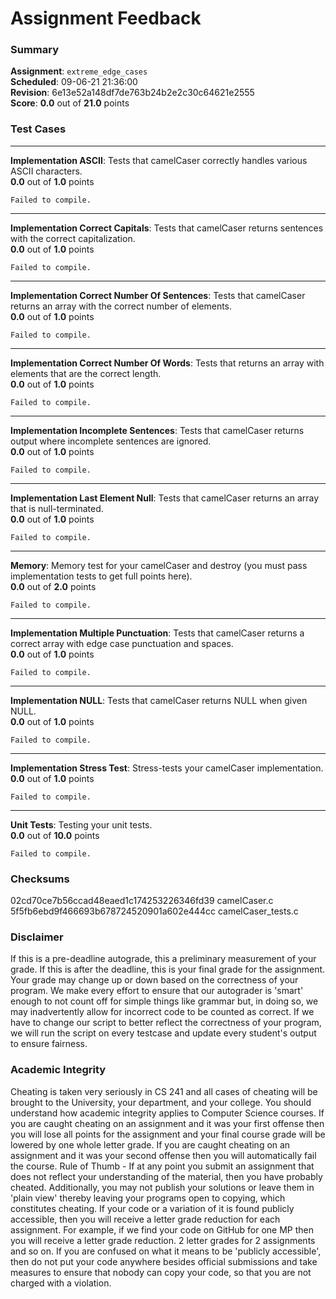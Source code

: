 # Assignment Feedback

### Summary

**Assignment**: `extreme_edge_cases`  
**Scheduled**: 09-06-21 21:36:00  
**Revision**: 6e13e52a148df7de763b24b2e2c30c64621e2555  
**Score**: **0.0** out of **21.0** points

### Test Cases
---

**Implementation ASCII**: Tests that camelCaser correctly handles various ASCII characters.  
**0.0** out of **1.0** points
```
Failed to compile.
```
---

**Implementation Correct Capitals**: Tests that camelCaser returns sentences with the correct capitalization.  
**0.0** out of **1.0** points
```
Failed to compile.
```
---

**Implementation Correct Number Of Sentences**: Tests that camelCaser returns an array with the correct number of elements.  
**0.0** out of **1.0** points
```
Failed to compile.
```
---

**Implementation Correct Number Of Words**: Tests that returns an array with elements that are the correct length.  
**0.0** out of **1.0** points
```
Failed to compile.
```
---

**Implementation Incomplete Sentences**: Tests that camelCaser returns output where incomplete sentences are ignored.  
**0.0** out of **1.0** points
```
Failed to compile.
```
---

**Implementation Last Element Null**: Tests that camelCaser returns an array that is null-terminated.  
**0.0** out of **1.0** points
```
Failed to compile.
```
---

**Memory**: Memory test for your camelCaser and destroy (you must pass implementation tests to get full points here).  
**0.0** out of **2.0** points
```
Failed to compile.
```
---

**Implementation Multiple Punctuation**: Tests that camelCaser returns a correct array with edge case punctuation and spaces.  
**0.0** out of **1.0** points
```
Failed to compile.
```
---

**Implementation NULL**: Tests that camelCaser returns NULL when given NULL.  
**0.0** out of **1.0** points
```
Failed to compile.
```
---

**Implementation Stress Test**: Stress-tests your camelCaser implementation.  
**0.0** out of **1.0** points
```
Failed to compile.
```
---

**Unit Tests**: Testing your unit tests.  
**0.0** out of **10.0** points
```
Failed to compile.
```
### Checksums

02cd70ce7b56ccad48eaed1c174253226346fd39 camelCaser.c  
5f5fb6ebd9f466693b678724520901a602e444cc camelCaser_tests.c


### Disclaimer
If this is a pre-deadline autograde, this a preliminary measurement of your grade.
If this is after the deadline, this is your final grade for the assignment.
Your grade may change up or down based on the correctness of your program.
We make every effort to ensure that our autograder is 'smart' enough to not count off
for simple things like grammar but, in doing so, we may inadvertently allow for
incorrect code to be counted as correct.
If we have to change our script to better reflect the correctness of your program,
we will run the script on every testcase and update every student's output to ensure fairness.



### Academic Integrity
Cheating is taken very seriously in CS 241 and all cases of cheating will be brought to the University, your department, and your college.
You should understand how academic integrity applies to Computer Science courses.
If you are caught cheating on an assignment and it was your first offense then you will lose all points for the assignment and your final course
grade will be lowered by one whole letter grade. If you are caught cheating on an assignment and it was your second offense then you will automatically fail the course.
Rule of Thumb - If at any point you submit an assignment that does not reflect your understanding of the material, then you have probably cheated.
Additionally, you may not publish your solutions or leave them in 'plain view' thereby leaving your programs open to copying, which constitutes cheating.
If your code or a variation of it is found publicly accessible, then you will receive a letter grade reduction for each assignment.
For example, if we find your code on GitHub for one MP then you will receive a letter grade reduction. 2 letter grades for 2 assignments and so on.
If you are confused on what it means to be 'publicly accessible', then do not put your code anywhere besides official submissions and take measures
to ensure that nobody can copy your code, so that you are not charged with a violation.


